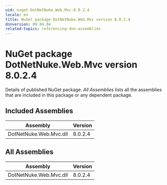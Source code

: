 ```yaml
---
uid: nuget-DotNetNuke.Web.Mvc-8.0.2.4
locale: en
title: NuGet package DotNetNuke.Web.Mvc version 8.0.2.4
dnnversion: 09.04.04
related-topics: referencing-dnn-assemblies
---
```


# NuGet package DotNetNuke.Web.Mvc version 8.0.2.4
Details of published NuGet package.
*All Assemblies* lists all the assemblies that are included in this package or any dependent package.

## Included Assemblies

|Assembly|Version|
|---|---|
|DotNetNuke.Web.Mvc.dll|8.0.2.4|

## All Assemblies

|Assembly|Version|
|---|---|
|DotNetNuke.Web.Mvc.dll|8.0.2.4|

